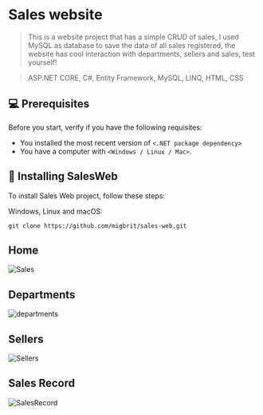 # Sales website

> This is a website project that has a simple CRUD of sales, I used MySQL as database to save the data of all sales registered, the website has cool interaction with departments, sellers and sales, test yourself!

> ASP.NET CORE, C#, Entity Framework, MySQL, LINQ, HTML, CSS

## 💻 Prerequisites

Before you start, verify if you have the following requisites:
* You installed the most recent version of `<.NET package dependency>`
* You have a computer with `<Windows / Linux / Mac>`.

## 🚀 Installing SalesWeb

To install Sales Web project, follow these steps:

Windows, Linux and macOS:
```
git clone https://github.com/migbrit/sales-web.git

```

## Home
![Sales](https://user-images.githubusercontent.com/83079059/200154646-8f32513f-2c9f-41b5-b687-643605141a00.PNG)

## Departments
![departments](https://user-images.githubusercontent.com/83079059/200154739-6d842864-13f5-4ff0-bb39-6abf31c353a7.PNG)

## Sellers
![Sellers](https://user-images.githubusercontent.com/83079059/200154752-41f78fc8-bcd1-4809-88d7-85c87b4fd39e.PNG)

## Sales Record
![SalesRecord](https://user-images.githubusercontent.com/83079059/200154756-0204f125-8a3c-4c29-bd7f-e28b5a71aee3.PNG)

